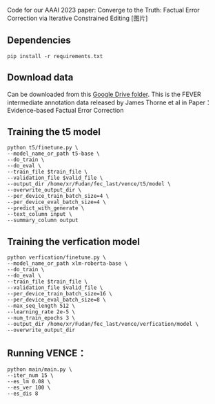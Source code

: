 Code for our AAAI 2023 paper: Converge to the Truth: Factual Error Correction via Iterative Constrained Editing
[图片]
## Dependencies
```shell
pip install -r requirements.txt
```
## Download data
Can be downloaded from this [Google Drive folder](https://drive.google.com/drive/folders/1hzwg5NtVUB_cfXiADkSanCq0JjaQ87tV). This is the FEVER intermediate annotation data released by James Thorne et al in Paper：Evidence-based Factual Error Correction
## Training the t5 model
```shell
python t5/finetune.py \
--model_name_or_path t5-base \
--do_train \
--do_eval \
--train_file $train_file \
--validation_file $valid_file \
--output_dir /home/xr/Fudan/fec_last/vence/t5/model \
--overwrite_output_dir \
--per_device_train_batch_size=4 \
--per_device_eval_batch_size=4 \
--predict_with_generate \
--text_column input \
--summary_column output
```
## Training the verfication model
```shell
python verfication/finetune.py \
--model_name_or_path xlm-roberta-base \
--do_train \
--do_eval \
--train_file $train_file \
--validation_file $valid_file \
--per_device_train_batch_size=16 \
--per_device_eval_batch_size=8 \
--max_seq_length 512 \
--learning_rate 2e-5 \
--num_train_epochs 3 \
--output_dir /home/xr/Fudan/fec_last/vence/verfication/model \
--overwrite_output_dir 
```
## Running VENCE：
```shell
python main/main.py \
--iter_num 15 \
--es_lm 0.08 \
--es_ver 100 \
--es_dis 8
```
 
